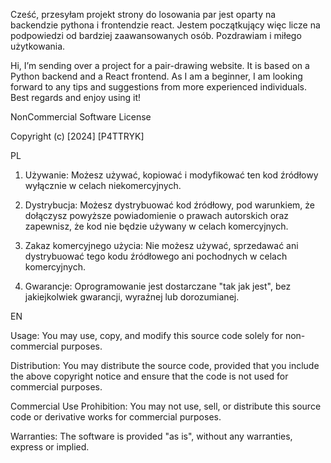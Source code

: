 Cześć, przesyłam projekt strony do losowania par jest oparty na backendzie pythona i frontendzie react. Jestem początkujący więc licze na podpowiedzi od bardziej zaawansowanych osób. Pozdrawiam i miłego użytkowania.

Hi,
I’m sending over a project for a pair-drawing website. It is based on a Python backend and a React frontend. As I am a beginner, I am looking forward to any tips and suggestions from more experienced individuals.
Best regards and enjoy using it!


NonCommercial Software License

Copyright (c) [2024] [P4TTRYK]

PL

1. Używanie: Możesz używać, kopiować i modyfikować ten kod źródłowy wyłącznie w celach niekomercyjnych.

2. Dystrybucja: Możesz dystrybuować kod źródłowy, pod warunkiem, że dołączysz powyższe powiadomienie o prawach autorskich oraz zapewnisz, że kod nie będzie używany w celach komercyjnych.

3. Zakaz komercyjnego użycia: Nie możesz używać, sprzedawać ani dystrybuować tego kodu źródłowego ani pochodnych w celach komercyjnych.

4. Gwarancje: Oprogramowanie jest dostarczane "tak jak jest", bez jakiejkolwiek gwarancji, wyraźnej lub dorozumianej.

EN

Usage: You may use, copy, and modify this source code solely for non-commercial purposes.

Distribution: You may distribute the source code, provided that you include the above copyright notice and ensure that the code is not used for commercial purposes.

Commercial Use Prohibition: You may not use, sell, or distribute this source code or derivative works for commercial purposes.

Warranties: The software is provided "as is", without any warranties, express or implied.
